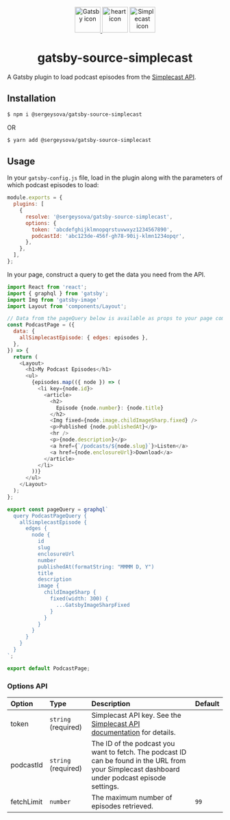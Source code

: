 <p align="center">
  <a href="https://www.gatsbyjs.org">
    <img alt="Gatsby icon" src="https://www.gatsbyjs.org/monogram.svg" height="60" />
  </a>
  <img aria-hidden="true" src="https://res.cloudinary.com/chancedigital/image/upload/c_scale,h_150/v1559751463/hrt.png" alt="heart icon" height="60">
  <a href="https://www.gatsbyjs.org">
    <img alt="Simplecast icon" src="https://svgshare.com/i/Exk.svg" width="60" height="60" />
  </a>
</p>

<h1 align="center">
  gatsby-source-simplecast
</h1>

A Gatsby plugin to load podcast episodes from the [Simplecast API](https://help.simplecast.com/en/articles/2724796-simplecast-2-0-api).

## Installation

```bash
$ npm i @sergeysova/gatsby-source-simplecast
```

OR

```bash
$ yarn add @sergeysova/gatsby-source-simplecast
```

## Usage

In your `gatsby-config.js` file, load in the plugin along with the parameters of which podcast episodes to load:

```javascript
module.exports = {
  plugins: [
    {
      resolve: '@sergeysova/gatsby-source-simplecast',
      options: {
        token: 'abcdefghijklmnopqrstuvwxyz1234567890',
        podcastId: 'abc123de-456f-gh78-90ij-klmn1234opqr',
      },
    },
  ],
};
```

In your page, construct a query to get the data you need from the API.

```js
import React from 'react';
import { graphql } from 'gatsby';
import Img from 'gatsby-image'
import Layout from 'components/Layout';

// Data from the pageQuery below is available as props to your page component!
const PodcastPage = ({
  data: {
    allSimplecastEpisode: { edges: episodes },
  },
}) => {
  return (
    <Layout>
      <h1>My Podcast Episodes</h1>
      <ul>
        {episodes.map(({ node }) => (
          <li key={node.id}>
            <article>
              <h2>
                Episode {node.number}: {node.title}
              </h2>
              <Img fixed={node.image.childImageSharp.fixed} />
              <p>Published {node.publishedAt}</p>
              <hr />
              <p>{node.description}</p>
              <a href={`/podcasts/${node.slug}`}>Listen</a>
              <a href={node.enclosureUrl}>Download</a>
            </article>
          </li>
        ))}
      </ul>
    </Layout>
  );
};

export const pageQuery = graphql`
  query PodcastPageQuery {
    allSimplecastEpisode {
      edges {
        node {
          id
          slug
          enclosureUrl
          number
          publishedAt(formatString: "MMMM D, Y")
          title
          description
          image {
            childImageSharp {
              fixed(width: 300) {
                ...GatsbyImageSharpFixed
              }
            }
          }
        }
      }
    }
  }
`;

export default PodcastPage;
```

### Options API

| Option     | Type                | Description                                                                                                                                    | Default |
| :--------- | :------------------ | :--------------------------------------------------------------------------------------------------------------------------------------------- | :------ |
| token      | `string` (required) | Simplecast API key. See the [Simplecast API documentation](https://help.simplecast.com/en/articles/2724796-simplecast-2-0-api) for details.    |         |
| podcastId  | `string` (required) | The ID of the podcast you want to fetch. The podcast ID can be found in the URL from your Simplecast dashboard under podcast episode settings. |         |
| fetchLimit | `number`            | The maximum number of episodes retrieved.                                                                                                      | `99`    |
